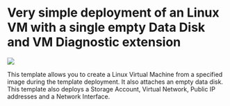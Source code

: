 # Very simple deployment of an Linux VM with a single empty Data Disk and VM Diagnostic extension

<a href="https://portal.azure.com/#create/Microsoft.Template/uri/https%3A%2F%2Fraw.githubusercontent.com%2FAzure%2Fazure-quickstart-templates%2Fmaster%2F101-vm-simple-linux-vm-data-disk%2Fazuredeploy.json" target="_blank">
    <img src="http://azuredeploy.net/deploybutton.png"/>
</a>

This template allows you to create a Linux Virtual Machine from a specified image during the template deployment. It also attaches an empty data disk. This template also deploys a Storage Account, Virtual Network, Public IP addresses and a Network Interface.
